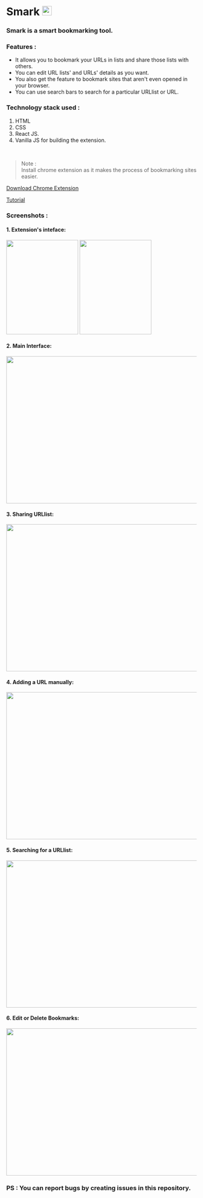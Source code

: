 # Smark <img src="https://github.com/sudo-nick16/smark/blob/main/logo.png" width="25px" height="25px" />

### Smark is a smart bookmarking tool.

### Features : 
<ul>
<li>It allows you to bookmark your URLs in lists and share those lists with others. </li>
<li>You can edit URL lists' and URLs' details as you want. </li>
<li>You also get the feature to bookmark sites that aren't even opened in your browser. </li>
<li>You can use search bars to search for a particular URLlist or URL.</li>
</ul>

### Technology stack used :
1. HTML
2. CSS
3. React JS.
4. Vanilla JS for building the extension.

<br />

> Note :<br/>
Install chrome extension as it makes the process of bookmarking sites easier.

<a href="https://chrome.google.com/webstore/detail/smark/nihhjdlipbbbkgmflkehhilajakphmpe/" target="_blank" > Download Chrome Extension </a>

<a href="https://youtu.be/buTw6qkqRrs" target="_blank" > Tutorial </a>


### Screenshots :

#### 1. Extension's inteface:

<div>

<img src="https://user-images.githubusercontent.com/73229823/125658886-b27d0bff-6666-4b85-9f60-591888e1b8d0.png" width="190px" height="250px" />

<img src="https://user-images.githubusercontent.com/73229823/125656509-ffed60b4-6045-403f-8389-a960a42c794d.png" width="190px" height="250px" />
  
</div>


#### 2. Main Interface:

<img src="https://user-images.githubusercontent.com/73229823/125653729-d380468c-e126-4c96-b2ae-0e7ffea0c8d3.png" width="800" height="390" />

#### 3. Sharing URLlist:

<img src="https://user-images.githubusercontent.com/73229823/125654279-03cef368-d3c8-4a7e-9ac5-19a7fb9fcb96.png" width="800" height="390" />

#### 4. Adding a URL manually:

<img src="https://user-images.githubusercontent.com/73229823/125654502-062dc081-bb41-4659-b46e-8096638fe948.png" width="800" height="390" />

#### 5. Searching for a URLlist:

<img src="https://user-images.githubusercontent.com/73229823/125653938-b773635b-8893-4fbf-bf3f-e80808bb8f7d.png" width="800" height="390" />

#### 6. Edit or Delete Bookmarks:

<img src="https://user-images.githubusercontent.com/73229823/125658581-7ac27a4e-b6c2-4756-bdca-a17cedf44f3c.png" width="800" height="390" />


### PS : You can report bugs by creating issues in this repository. 







